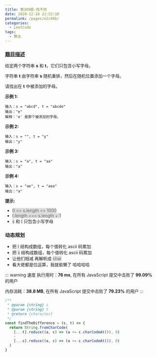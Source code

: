 ```yaml
---
title: 第389题-找不同
date: 2020-12-18 22:52:10
permalink: /pages/e2c94b/
categories:
  - LeetCode
tags:
  - 算法
---
```


### [题目描述](https://leetcode-cn.com/problems/find-the-difference/)

给定两个字符串 **s** 和 **t**，它们只包含小写字母。

字符串 **t** 由字符串 **s** 随机重排，然后在随机位置添加一个字母。

请找出在 **t** 中被添加的字母。

<!-- more -->

**示例 1:**

```
输入：s = "abcd", t = "abcde"
输出："e"
解释：'e' 是那个被添加的字母。
```

**示例 2:**

```
输入：s = "", t = "y"
输出："y"
```

**示例 3:**

```
输入：s = "a", t = "aa"
输出："a"
```

**示例 4:**

```
输入：s = "ae", t = "aea"
输出："a"
```

**提示:**

- <span style="background: #ddd; color: #666;">0 <= s.length <= 1000</span>
- <span style="background: #ddd; color: #666;">t.length === s.length + 1</span>
- <span style="background: #ddd; color: #666;">s</span> 和 <span style="background: #ddd; color: #666;">t</span> 只包含小写字母

### 动态规划

- 把 <span style="background: #ddd; color: #666;">t</span> 结构成数组，每个值转化 ascii 码累加
- 把 <span style="background: #ddd; color: #666;">s</span> 结构成数组，每个值转化 ascii 码累加
- 让他们相减 再解析成 <span style="background: #ddd; color: #666;">char</span>
- 看大佬都是位运算，我就偷懒了 哈哈哈哈

::: warning 速度
执行用时：**76 ms**, 在所有 JavaScript 提交中击败了 **99.09%** 的用户

内存消耗：**38.8 MB**, 在所有 JavaScript 提交中击败了 **79.23%** 的用户
:::

```JavaScript
/**
 * @param {string} s
 * @param {string} t
 * @return {character}
 */
const findTheDifference = (s, t) => {
  return String.fromCharCode(
    [...t].reduce((a, c) => (a += c.charCodeAt()), 0)
    -
    [...s].reduce((a, c) => (a += c.charCodeAt()), 0)
  )
}
```
